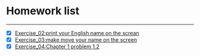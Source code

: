 # Homework list
***
- [x] [Exercise_02:print your English name on the screan](https://github.com/Ogatayoru/compuational_physics_N2015301020145/blob/master/Ogata)
- [x] [Exercise_03:make move your name on the screen](https://github.com/Ogatayoru/compuational_physics_N2015301020145/blob/master/Kaori.py)
- [x] [Exercise_04:Chapter 1 problem 1.2](https://github.com/Ogatayoru/Exercise_04/tree/master)
